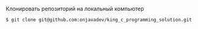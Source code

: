 Клонировать репозиторий на локальный компьютер

```shell
$ git clone git@github.com:onjavadev/king_c_programming_solution.git
```

